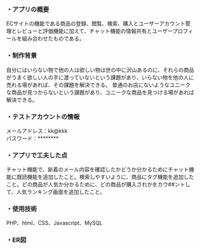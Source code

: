 ### ・アプリの概要<br>
 ECサイトの機能である商品の登録、閲覧、検索、購入とユーザーアカウント管理とレビューと評価機能に加えて、チャット機能の情報共有とユーザープロフィールを組み合わせたものである。

### ・制作背景<br>
自分にはいらない物で他の人は欲しい物は世の中に沢山あるのに、それらの商品がうまく欲しい人の手に渡っていないという課題があり、いらない物を他の人に売れる場があれば、その課題を解決できる。
普通のお店にないようなユニークな商品が見つからないという課題があり、ユニークな商品を見つける場があれば解決できる。

### ・テストアカウントの情報<br>
メールアドレス：kk@kkk<br>
パスワード：********

### ・アプリで工夫した点<br>
チャット機能で、新着のメール内容を確認したかどうか分かるためにチャット機能に既読機能を追加したこと。検索しやすいように、商品にタグ機能を追加したこと。どの商品が人気か分かるために、どの商品が購入されかをカウ##ントして、人気ランキング画面を追加したこと。

### ・使用技術<br>
PHP、html、CSS、Javascript、MySQL

### ・ER図

